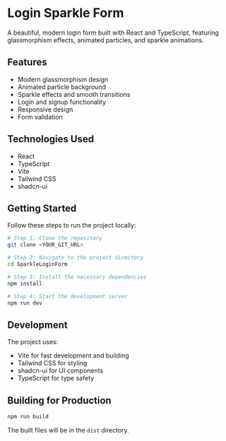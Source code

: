 
# Login Sparkle Form

A beautiful, modern login form built with React and TypeScript, featuring glassmorphism effects, animated particles, and sparkle animations.

## Features

- Modern glassmorphism design
- Animated particle background
- Sparkle effects and smooth transitions
- Login and signup functionality
- Responsive design
- Form validation

## Technologies Used

- React
- TypeScript
- Vite
- Tailwind CSS
- shadcn-ui

## Getting Started

Follow these steps to run the project locally:

```sh
# Step 1: Clone the repository
git clone <YOUR_GIT_URL>

# Step 2: Navigate to the project directory
cd SparkleLoginForm

# Step 3: Install the necessary dependencies
npm install

# Step 4: Start the development server
npm run dev
```

## Development

The project uses:
- Vite for fast development and building
- Tailwind CSS for styling
- shadcn-ui for UI components
- TypeScript for type safety

## Building for Production

```sh
npm run build
```

The built files will be in the `dist` directory.
